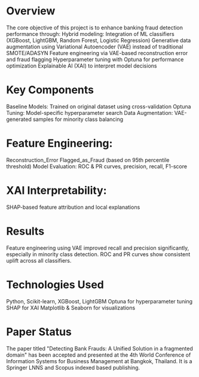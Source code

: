 # Overview
The core objective of this project is to enhance banking fraud detection performance through:
Hybrid modeling: Integration of ML classifiers (XGBoost, LightGBM, Random Forest, Logistic Regression)
Generative data augmentation using Variational Autoencoder (VAE) instead of traditional SMOTE/ADASYN
Feature engineering via VAE-based reconstruction error and fraud flagging
Hyperparameter tuning with Optuna for performance optimization
Explainable AI (XAI) to interpret model decisions


# Key Components
Baseline Models: Trained on original dataset using cross-validation
Optuna Tuning: Model-specific hyperparameter search
Data Augmentation: VAE-generated samples for minority class balancing


# Feature Engineering:
Reconstruction_Error
Flagged_as_Fraud (based on 95th percentile threshold)
Model Evaluation: ROC & PR curves, precision, recall, F1-score


# XAI Interpretability:
SHAP-based feature attribution and local explanations


# Results
Feature engineering using VAE improved recall and precision significantly, especially in minority class detection. ROC and PR curves show consistent uplift across all classifiers.


# Technologies Used
Python, Scikit-learn, XGBoost, LightGBM
Optuna for hyperparameter tuning
SHAP for XAI
Matplotlib & Seaborn for visualizations


# Paper Status
The paper titled "Detecting Bank Frauds: A Unified Solution in a fragmented domain" has been accepted and presented at the 4th World Conference of Information Systems for Business Management at Bangkok, Thailand. It is a Springer LNNS and Scopus indexed based publishing.
